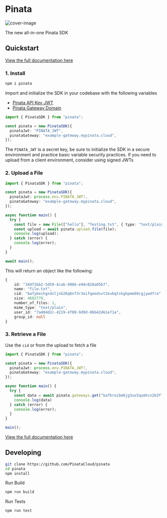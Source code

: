 # Pinata

![cover-image](https://docs.mypinata.cloud/ipfs/QmQi9QEuMfsoxVPqhDQdppdyD6HSrUDsaKK5hdTvT1nikw?img-format=webp)

The new all-in-one Pinata SDK

## Quickstart

[View the full documentation here](https://docs.pinata.cloud/sdk-beta/getting-started)

### 1. Install

```bash
npm i pinata
```

Import and initialize the SDK in your codebase with the following variables
- [Pinata API Key JWT](https://docs.pinata.cloud/account-management/api-keys)
- [Pinata Gateway Domain](https://docs.pinata.cloud/gateways/dedicated-ipfs-gateways)

```typescript
import { PinataSDK } from "pinata";

const pinata = new PinataSDK({
  pinataJwt: "PINATA_JWT",
  pinataGateway: "example-gateway.mypinata.cloud",
});
```

<Note>The `PINATA_JWT` is a secret key, be sure to initialize the SDK in a secure environment and practice basic variable security practices. If you need to upload from a client environment, consider using signed JWTs</Note>

### 2. Upload a File

```typescript
import { PinataSDK } from "pinata";

const pinata = new PinataSDK({
  pinataJwt: process.env.PINATA_JWT!,
  pinataGateway: "example-gateway.mypinata.cloud",
});

async function main() {
  try {
    const file = new File(["hello"], "Testing.txt", { type: "text/plain" });
    const upload = await pinata.upload.file(file);
    console.log(upload);
  } catch (error) {
    console.log(error);
  }
}

await main();
```

This will return an object like the following:

```typescript
{
    id: "349f1bb2-5d59-4cab-9966-e94c028a05b7",
    name: "file.txt",
    cid: "bafybeihgxdzljxb26q6nf3r3eifqeedsvt2eubqtskghpme66cgjyw4fra",
    size: 4682779,
    number_of_files: 1,
    mime_type: "text/plain",
    user_id: "7a484d2c-4219-4f80-9d9d-86b42461e71a",
    group_id: null
}
```

### 3. Retrieve a File

Use the `cid` or from the upload to fetch a file

```typescript
import { PinataSDK } from "pinata";

const pinata = new PinataSDK({
  pinataJwt: process.env.PINATA_JWT!,
  pinataGateway: "example-gateway.mypinata.cloud",
});

async function main() {
  try {
    const data = await pinata.gateways.get("bafkreibm6jg3ux5qumhcn2b3flc3tyu6dmlb4xa7u5bf44yegnrjhc4yeq");
    console.log(data)
  } catch (error) {
    console.log(error);
  }
}

main();
```

[View the full documentation here](https://docs.pinata.cloud/sdk/getting-started)

## Developing

```bash
git clone https://github.com/PinataCloud/pinata
cd pinata
npm install
```

Run Build
```bash
npm run build
```

Run Tests
```bash
npm run test
```

